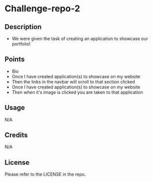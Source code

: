 # Challenge-repo-2

## Description

* We were given the task of creating an application to showcase our portfolio!

## Points
* Bio
* Once I have created application(s) to showcase on my website
* Then the links in the navbar will scroll to that section clicked 
* Once I have created application(s) to showcase on my website
* Then when it's image is clicked you are taken to that application
## Usage

N/A

## Credits

N/A

## License

Please refer to the LICENSE in the repo.
